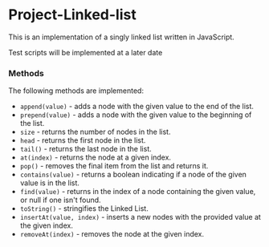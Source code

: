 # Project-Linked-list

This is an implementation of a singly linked list written in JavaScript.

Test scripts will be implemented at a later date

### Methods

The following methods are implemented:

- `append(value)` - adds a node with the given value to the end of the list.
- `prepend(value)` - adds a node with the given value to the beginning of the list.
- `size` - returns the number of nodes in the list.
- `head` - returns the first node in the list.
- `tail()` - returns the last node in the list.
- `at(index)` - returns the node at a given index.
- `pop()` - removes the final item from the list and returns it.
- `contains(value)` - returns a boolean indicating if a node of the given value is in the list.
- `find(value)` - returns in the index of a node containing the given value, or null if one isn't found.
- `toString()` - stringifies the Linked List.
- `insertAt(value, index)` - inserts a new nodes with the provided value at the given index.
- `removeAt(index)` - removes the node at the given index.
